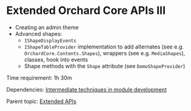 # Extended Orchard Core APIs III

- Creating an admin theme
- Advanced shapes:
  - `IShapeDisplayEvents`
  - `IShapeTableProvider` implementation to add alternates (see e.g. `OrchardCore.Contents.Shapes`), wrappers (see e.g. `MediaShapes`), classes, hook into events
  - Shape methods with the `Shape` attribute (see `DemoShapeProvider`)

Time requirement: 1h 30m

Dependencies: [Intermediate techniques in module development](../ModuleDevelopmentAndApis/IntermediateTechniquesInModuleDevelopment)

Parent topic: [Extended APIs](./)
